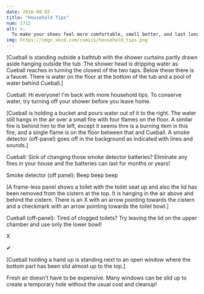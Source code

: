 ```yaml
---
date: 2016-08-03
title: "Household Tips"
num: 1715
alt: >-
  To make your shoes feel more comfortable, smell better, and last longer, try taking them off before you shower.
img: https://imgs.xkcd.com/comics/household_tips.png
---
```

[Cueball is standing outside a bathtub with the shower curtains partly drawn aside hanging outside the tub. The shower head is dripping water as Cueball reaches in turning the closest of the two taps. Below these there is a faucet. There is water on the floor at the bottom of the tub and a pool of water behind Cueball.]

Cueball: Hi everyone! I'm back with more household tips. To conserve water, try turning off your shower before you leave home.

[Cueball is holding a bucket and pours water out of it to the right. The water still hangs in the air over a small fire with four flames on the floor. A similar fire is behind him to the left, except it seems thre is a burning item in this fire, and a single flame is on the floor between that and Cueball. A smoke detector (off-panel) goes off in the background as indicated with lines and sounds.]

Cueball: Sick of changing those smoke detector batteries? Eliminate any fires in your house and the batteries can last for months or years!

Smoke detector (off panel): Beep beep beep

[A frame-less panel shows a toilet with the toilet seat up and also the lid has been removed from the cistern at the top. It is hanging in the air above and behind the cistern. There is an X with an arrow pointing towards the cistern and a checkmark with an arrow pointing towards the toilet bowl.]

Cueball (off-panel): Tired of clogged toilets? Try leaving the lid on the upper chamber and use only the lower bowl!

X

✔

[Cueball holding a hand up is standing next to an open window where the bottom part has been slid almost up to the top.]

Fresh air doesn't have to be expensive. Many windows can be slid up to create a temporary hole without the usual cost and cleanup!